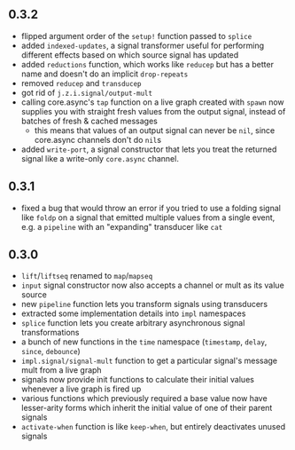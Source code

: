## 0.3.2

* flipped argument order of the `setup!` function passed to `splice` 
* added `indexed-updates`, a signal transformer useful for performing different effects based on which source signal has updated
* added `reductions` function, which works like `reducep` but has a better name and doesn't do an implicit `drop-repeats`
* removed `reducep` and `transducep`
* got rid of `j.z.i.signal/output-mult`
* calling core.async's `tap` function on a live graph created with `spawn` now supplies you with straight fresh values from the output signal, instead of batches of fresh & cached messages
  - this means that values of an output signal can never be `nil`, since core.async channels don't do `nil`s
* added `write-port`, a signal constructor that lets you treat the returned signal like a write-only `core.async` channel.

## 0.3.1

* fixed a bug that would throw an error if you tried to use a folding signal like `foldp` on a signal that emitted multiple values from a single event, e.g. a `pipeline` with an "expanding" transducer like `cat`

## 0.3.0

* `lift`/`liftseq` renamed to `map`/`mapseq`
* `input` signal constructor now also accepts a channel or mult as its value source
* new `pipeline` function lets you transform signals using transducers
* extracted some implementation details into `impl` namespaces
* `splice` function lets you create arbitrary asynchronous signal transformations
* a bunch of new functions in the `time` namespace (`timestamp`, `delay`, `since`, `debounce`)
* `impl.signal/signal-mult` function to get a particular signal's message mult from a live graph
* signals now provide init functions to calculate their initial values whenever a live graph is fired up
* various functions which previously required a base value now have lesser-arity forms which inherit the initial value of one of their parent signals
* `activate-when` function is like `keep-when`, but entirely deactivates unused signals
